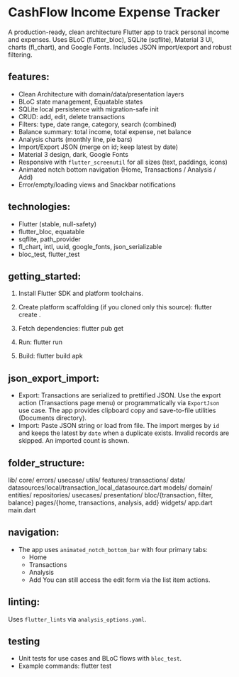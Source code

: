 # CashFlow Income Expense Tracker

A production-ready, clean architecture Flutter app to track personal income and expenses. Uses BLoC (flutter_bloc), SQLite (sqflite), Material 3 UI, charts (fl_chart), and Google Fonts. Includes JSON import/export and robust filtering.

## features:
- Clean Architecture with domain/data/presentation layers
- BLoC state management, Equatable states
- SQLite local persistence with migration-safe init
- CRUD: add, edit, delete transactions
- Filters: type, date range, category, search (combined)
- Balance summary: total income, total expense, net balance
- Analysis charts (monthly line, pie bars)
- Import/Export JSON (merge on id; keep latest by date)
- Material 3 design, dark, Google Fonts
- Responsive with `flutter_screenutil` for all sizes (text, paddings, icons)
- Animated notch bottom navigation (Home, Transactions / Analysis / Add)
- Error/empty/loading views and Snackbar notifications

## technologies:
- Flutter (stable, null-safety)
- flutter_bloc, equatable
- sqflite, path_provider
- fl_chart, intl, uuid, google_fonts, json_serializable
- bloc_test, flutter_test

## getting_started:

1) Install Flutter SDK and platform toolchains.

2) Create platform scaffolding (if you cloned only this source): flutter create .

3) Fetch dependencies: flutter pub get

4) Run: flutter run


5) Build: flutter build apk   

## json_export_import:
- Export: Transactions are serialized to prettified JSON. Use the export action (Transactions page menu) or programmatically via `ExportJson` use case. The app provides clipboard copy and save-to-file utilities (Documents directory).
- Import: Paste JSON string or load from file. The import merges by `id` and keeps the latest by `date` when a duplicate exists. Invalid records are skipped. An imported count is shown.

## folder_structure:

lib/
  core/
    errors/
    usecase/
    utils/
  features/
    transactions/
      data/
        datasources/local/transaction_local_datasource.dart
        models/
      domain/
        entities/
        repositories/
        usecases/
      presentation/
        bloc/{transaction, filter, balance}
        pages/{home, transactions, analysis, add}
        widgets/
  app.dart
  main.dart

## navigation:
- The app uses `animated_notch_bottom_bar` with four primary tabs:
  - Home
  - Transactions
  - Analysis
  - Add 
  You can still access the edit form via the list item actions.

## linting:
Uses `flutter_lints` via `analysis_options.yaml`.

## testing
- Unit tests for use cases and BLoC flows with `bloc_test`.
- Example commands: flutter test

